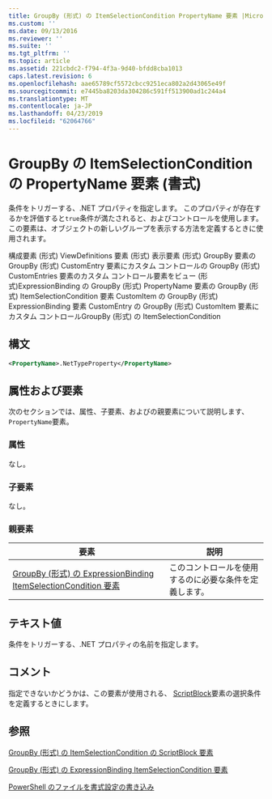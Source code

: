 ```yaml
---
title: GroupBy (形式) の ItemSelectionCondition PropertyName 要素 |Microsoft Docs
ms.custom: ''
ms.date: 09/13/2016
ms.reviewer: ''
ms.suite: ''
ms.tgt_pltfrm: ''
ms.topic: article
ms.assetid: 221cbdc2-f794-4f3a-9d40-bfdd8cba1013
caps.latest.revision: 6
ms.openlocfilehash: aae65789cf5572cbcc9251eca802a2d43065e49f
ms.sourcegitcommit: e7445ba8203da304286c591ff513900ad1c244a4
ms.translationtype: MT
ms.contentlocale: ja-JP
ms.lasthandoff: 04/23/2019
ms.locfileid: "62064766"
---
```

# <a name="propertyname-element-for-itemselectioncondition-for-groupby-format"></a>GroupBy の ItemSelectionCondition の PropertyName 要素 (書式)

条件をトリガーする、.NET プロパティを指定します。 このプロパティが存在するかを評価すると`true`条件が満たされると、およびコントロールを使用します。 この要素は、オブジェクトの新しいグループを表示する方法を定義するときに使用されます。

構成要素 (形式) ViewDefinitions 要素 (形式) 表示要素 (形式) GroupBy 要素の GroupBy (形式) CustomEntry 要素にカスタム コントロールの GroupBy (形式) CustomEntries 要素のカスタム コントロール要素をビュー (形式)ExpressionBinding の GroupBy (形式) PropertyName 要素の GroupBy (形式) ItemSelectionCondition 要素 CustomItem の GroupBy (形式) ExpressionBinding 要素 CustomEntry の GroupBy (形式) CustomItem 要素にカスタム コントロールGroupBy (形式) の ItemSelectionCondition

## <a name="syntax"></a>構文

```xml
<PropertyName>.NetTypeProperty</PropertyName>
```

## <a name="attributes-and-elements"></a>属性および要素

次のセクションでは、属性、子要素、およびの親要素について説明します、`PropertyName`要素。

### <a name="attributes"></a>属性

なし。

### <a name="child-elements"></a>子要素

なし。

### <a name="parent-elements"></a>親要素

|要素|説明|
|-------------|-----------------|
|[GroupBy (形式) の ExpressionBinding ItemSelectionCondition 要素](./itemselectioncondition-element-for-expressionbinding-for-groupby-format.md)|このコントロールを使用するのに必要な条件を定義します。|

## <a name="text-value"></a>テキスト値

条件をトリガーする、.NET プロパティの名前を指定します。

## <a name="remarks"></a>コメント

指定できないかどうかは、この要素が使用される、 [ScriptBlock](./scriptblock-element-for-itemselectioncondition-for-groupby-format.md)要素の選択条件を定義するときにします。

## <a name="see-also"></a>参照

[GroupBy (形式) の ItemSelectionCondition の ScriptBlock 要素](./scriptblock-element-for-itemselectioncondition-for-groupby-format.md)

[GroupBy (形式) の ExpressionBinding ItemSelectionCondition 要素](./itemselectioncondition-element-for-expressionbinding-for-groupby-format.md)

[PowerShell のファイルを書式設定の書き込み](./writing-a-powershell-formatting-file.md)
